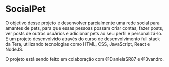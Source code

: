 # SocialPet

O objetivo desse projeto é desenvolver parcialmente uma rede social para amantes de pets, para que essas pessoas possam criar contas, fazer posts, ver posts de outros usuários e adicionar pets ao seu perfil e personalizá-lo. É um projeto desenvolvido através do curso de desenvolvimento full stack da Tera, utilizando tecnologias como HTML, CSS, JavaScript, React e NodeJS.

O projeto está sendo feito em colaboração com @DanielaSR87 e @3vandro.


